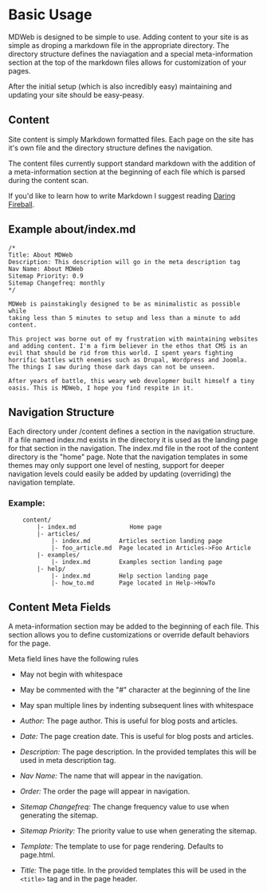 # Basic Usage

MDWeb is designed to be simple to use. Adding content to your site is as simple as droping a markdown file in the appropriate directory. The directory structure defines the naviagation and a special meta-information section at the top of the markdown files allows for customization of your pages.

After the initial setup (which is also incredibly easy) maintaining and updating your site should be easy-peasy.

## Content


Site content is simply Markdown formatted files. Each page on the site has it's
own file and the directory structure defines the navigation.

The content files currently support standard markdown with the addition of a
meta-information section at the beginning of each file which is parsed during
the content scan.

If you'd like to learn how to write Markdown I suggest reading [Daring Fireball](https://daringfireball.net/projects/markdown/basics).

## Example about/index.md


```
/*
Title: About MDWeb
Description: This description will go in the meta description tag
Nav Name: About MDWeb
Sitemap Priority: 0.9
Sitemap Changefreq: monthly
*/

MDWeb is painstakingly designed to be as minimalistic as possible while 
taking less than 5 minutes to setup and less than a minute to add 
content.

This project was borne out of my frustration with maintaining websites 
and adding content. I'm a firm believer in the ethos that CMS is an 
evil that should be rid from this world. I spent years fighting 
horrific battles with enemies such as Drupal, Wordpress and Joomla.
The things I saw during those dark days can not be unseen.

After years of battle, this weary web developmer built himself a tiny
oasis. This is MDWeb, I hope you find respite in it.
```

## Navigation Structure


Each directory under /content defines a section in the navigation structure.
If a file named index.md exists in the directory it is used as the landing page
for that section in the navigation. The index.md file in the root of the
content directory is the "home" page. Note that the navigation templates in some themes may only support one level of nesting, support for deeper navigation
levels could easily be added by updating (overriding) the navigation template.

### Example:
```
    content/
        |- index.md               Home page
        |- articles/
            |- index.md        Articles section landing page
            |- foo_article.md  Page located in Articles->Foo Article
        |- examples/
            |- index.md        Examples section landing page
        |- help/
            |- index.md        Help section landing page
            |- how_to.md       Page located in Help->HowTo
```

## Content Meta Fields

A meta-information section may be added to the beginning of each file.
This section allows you to define customizations or override default 
behaviors for the page.

Meta field lines have the following rules
* May not begin with whitespace
* May be commented with the "#" character at the beginning of the line
* May span multiple lines by indenting subsequent lines with whitespace

* *Author:* The page author. This is useful for blog posts and articles.

* *Date:* The page creation date. This is useful for blog posts and articles.

* *Description:* The page description. In the provided templates this will be
used in meta description tag.

* *Nav Name:* The name that will appear in the navigation.

* *Order:* The order the page will appear in navigation.

* *Sitemap Changefreq:* The change frequency value to use when generating the sitemap.

* *Sitemap Priority:* The priority value to use when generating the sitemap.

* *Template:* The template to use for page rendering. Defaults to page.html.

* *Title:* The page title. In the provided templates this will be used in the
`<title>` tag and in the page header.
